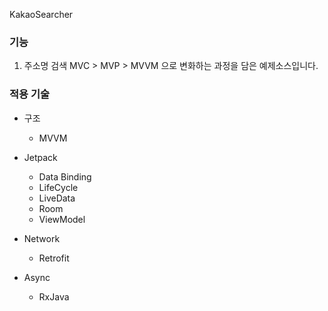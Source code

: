 KakaoSearcher   


### 기능
1. 주소명 검색
MVC > MVP > MVVM 으로 변화하는 과정을 담은 예제소스입니다.


### 적용 기술
- 구조
  - MVVM
- Jetpack
  - Data Binding
  - LifeCycle
  - LiveData
  - Room
  - ViewModel
  
- Network
  - Retrofit
  
- Async
  - RxJava
